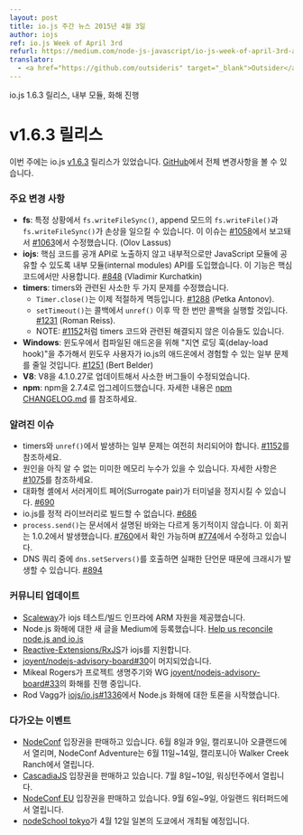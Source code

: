 ```yaml
---
layout: post
title: io.js 주간 뉴스 2015년 4월 3일
author: iojs
ref: io.js Week of April 3rd
refurl: https://medium.com/node-js-javascript/io-js-week-of-april-3rd-a4e1fe0c38c1
translator:
  - <a href="https://github.com/outsideris" target="_blank">Outsider</a>
---
```


<!--
io.js 1.6.3 release, internal modules, and reconciliation progress
-->

io.js 1.6.3 릴리스, 내부 모듈, 화해 진행

<!--
# v1.6.3 Release
This week we had one io.js release [v1.6.3](https://iojs.org/dist/v1.6.3/), complete changelog can be found [on GitHub](https://github.com/iojs/io.js/blob/v1.x/CHANGELOG.md).
-->

# v1.6.3 릴리스
이번 주에는 io.js [v1.6.3](https://iojs.org/dist/v1.6.3/) 릴리스가 있었습니다. [GitHub](https://github.com/iojs/io.js/blob/v1.x/CHANGELOG.md)에서 전체 변경사항을 볼 수 있습니다.

<!--
### Notable changes
-->

### 주요 변경 사항

<!--
* **fs**: corruption can be caused by `fs.writeFileSync()` and append-mode `fs.writeFile()` and `fs.writeFileSync()` under certain circumstances, reported in [#1058](https://github.com/iojs/io.js/issues/1058), fixed in [#1063](https://github.com/iojs/io.js/pull/1063) (Olov Lassus).
* **iojs**: an "internal modules" API has been introduced to allow core code to share JavaScript modules internally only without having to expose them as a public API, this feature is for core-only [#848](https://github.com/iojs/io.js/pull/848) (Vladimir Kurchatkin).
* **timers**: two minor problems with timers have been fixed:
  - `Timer.close()` is now properly idempotent [#1288](https://github.com/iojs/io.js/issues/1288) (Petka Antonov).
  - `setTimeout()` will only run the callback once now after an `unref()` during the callback [#1231](https://github.com/iojs/io.js/pull/1231) (Roman Reiss).
  - NOTE: there are still other unresolved concerns with the timers code, such as [#1152](https://github.com/iojs/io.js/pull/1152).
* **Windows**: a "delay-load hook" has been added for compiled add-ons on Windows that should alleviate some of the problems that Windows users may be experiencing with add-ons in io.js [#1251](https://github.com/iojs/io.js/pull/1251) (Bert Belder).
* **V8**: minor bug-fix upgrade for V8 to 4.1.0.27.
* **npm**: upgrade npm to 2.7.4. See [npm CHANGELOG.md](https://github.com/npm/npm/blob/master/CHANGELOG.md#v274-2015-03-20) for details.
-->

* **fs**: 특정 상황에서 `fs.writeFileSync()`, append 모드의 `fs.writeFile()`과 `fs.writeFileSync()`가 손상을 일으킬 수 있습니다. 이 이슈는 [#1058](https://github.com/iojs/io.js/issues/1058)에서 보고돼서 [#1063](https://github.com/iojs/io.js/pull/1063)에서 수정했습니다. (Olov Lassus)
* **iojs**: 핵심 코드를 공개 API로 노출하지 않고 내부적으로만 JavaScript 모듈에 공유할 수 있도록 내부 모듈(internal modules) API를 도입했습니다. 이 기능은 핵심 코드에서만 사용합니다. [#848](https://github.com/iojs/io.js/pull/848) (Vladimir Kurchatkin)
* **timers**: timers와 관련된 사소한 두 가지 문제를 수정했습니다.
  - `Timer.close()`는 이제 적절하게 멱등입니다. [#1288](https://github.com/iojs/io.js/issues/1288) (Petka Antonov).
  - `setTimeout()`는 콜백에서 `unref()` 이후 딱 한 번만 콜백을 실행할 것입니다. [#1231](https://github.com/iojs/io.js/pull/1231) (Roman Reiss).
  - NOTE: [#1152](https://github.com/iojs/io.js/pull/1152)처럼 timers 코드와 관련된 해결되지 않은 이슈들도 있습니다.
* **Windows**: 윈도우에서 컴파일된 애드온을 위해 "지연 로딩 훅(delay-load hook)"을 추가해서 윈도우 사용자가 io.js의 애드온에서 경험할 수 있는 일부 문제를 줄일 것입니다. [#1251](https://github.com/iojs/io.js/pull/1251) (Bert Belder)
* **V8**: V8을 4.1.0.27로 업데이트해서 사소한 버그들이 수정되었습니다.
* **npm**: npm을 2.7.4로 업그레이드했습니다. 자세한 내용은 [npm CHANGELOG.md](https://github.com/npm/npm/blob/master/CHANGELOG.md#v274-2015-03-20) 를 참조하세요.

<!--
### Known issues
-->

### 알려진 이슈

<!--
* Some problems exist with timers and `unref()` still to be resolved. See [#1152](https://github.com/iojs/io.js/pull/1152).
* Possible small memory leak(s) may still exist but have yet to be properly identified, details at [#1075](https://github.com/iojs/io.js/issues/1075).
* Surrogate pair in REPL can freeze terminal [#690](https://github.com/iojs/io.js/issues/690)
* Not possible to build io.js as a static library [#686](https://github.com/iojs/io.js/issues/686)
* `process.send()` is not synchronous as the docs suggest, a regression introduced in 1.0.2, see [#760](https://github.com/iojs/io.js/issues/760) and fix in [#774](https://github.com/iojs/io.js/issues/774)
* Calling `dns.setServers()` while a DNS query is in progress can cause the process to crash on a failed assertion [#894](https://github.com/iojs/io.js/issues/894)
-->

* timers와 `unref()`에서 발생하는 일부 문제는 여전히 처리되어야 합니다. [#1152](https://github.com/iojs/io.js/pull/1152)를 참조하세요.
* 원인을 아직 알 수 없는 미미한 메모리 누수가 있을 수 있습니다. 자세한 사항은 [#1075](https://github.com/iojs/io.js/issues/1075)를 참조하세요.
* 대화형 셸에서 서러게이트 페어(Surrogate pair)가 터미널을 정지시킬 수 있습니다. [#690](https://github.com/iojs/io.js/issues/690)
* io.js를 정적 라이브러리로 빌드할 수 없습니다. [#686](https://github.com/iojs/io.js/issues/686)
* `process.send()`는 문서에서 설명된 바와는 다르게 동기적이지 않습니다. 이 회귀는 1.0.2에서 발생했습니다. [#760](https://github.com/iojs/io.js/issues/760)에서 확인 가능하며 [#774](https://github.com/iojs/io.js/issues/774)에서 수정하고 있습니다.
* DNS 쿼리 중에 `dns.setServers()`를 호출하면 실패한 단언문 때문에 크래시가 발생할 수 있습니다. [#894](https://github.com/iojs/io.js/issues/894)

<!--
### Community Updates
-->

### 커뮤니티 업데이트

<!--
* [Scaleway](https://www.scaleway.com/) provides some ARM resources for the iojs test/build infrastructure.
* New post on Medium about Node.js reconciliation: [Help us reconcile node.js and io.js](https://medium.com/node-js-javascript/help-us-reconcile-node-js-and-io-js-c060a9ec1bd4)
* Added support for iojs in [Reactive-Extensions/RxJS](https://travis-ci.org/Reactive-Extensions/RxJS/builds/56671837)
* [joyent/nodejs-advisory-board#30](https://github.com/joyent/nodejs-advisory-board/pull/30) merged
* Mikeal Rogers working on reconciling Project Lifecycle and WG [joyent/nodejs-advisory-board#33](https://github.com/joyent/nodejs-advisory-board/pull/33)
* Rod Vagg opened the discussion forum about Node.js reconciliation in [iojs/io.js#1336](https://github.com/iojs/io.js/issues/1336)
-->

* [Scaleway](https://www.scaleway.com/)가 iojs 테스트/빌드 인프라에 ARM 자원을 제공했습니다.
* Node.js 화해에 대한 새 글을 Medium에 등록했습니다. [Help us reconcile node.js and io.js](https://medium.com/node-js-javascript/help-us-reconcile-node-js-and-io-js-c060a9ec1bd4)
* [Reactive-Extensions/RxJS](https://travis-ci.org/Reactive-Extensions/RxJS/builds/56671837)가 iojs를 지원합니다.
* [joyent/nodejs-advisory-board#30](https://github.com/joyent/nodejs-advisory-board/pull/30)이 머지되었습니다.
* Mikeal Rogers가 프로젝트 생명주기와 WG [joyent/nodejs-advisory-board#33](https://github.com/joyent/nodejs-advisory-board/pull/33)의 화해를 진행 중입니다.
* Rod Vagg가 [iojs/io.js#1336](https://github.com/iojs/io.js/issues/1336)에서 Node.js 화해에 대한 토론을 시작했습니다.

<!--
### Upcoming Events
-->

### 다가오는 이벤트

<!--
* [NodeConf](http://nodeconf.com/) tickets are on sale, June 8th and 9th at Oakland, CA and NodeConf Adventure for June 11th - 14th at Walker Creek Ranch, CA
* [CascadiaJS](http://2015.cascadiajs.com/) tickets are on sale, July 8th - 10th at Washington State
* [NodeConf EU](http://nodeconf.eu/) tickets are on sale, September 6th - 9th at Waterford, Ireland
* [nodeSchool tokyo](http://nodejs.connpass.com/event/13182/) will be held in April 12th at Tokyo, Japan
-->

* [NodeConf](http://nodeconf.com/) 입장권을 판매하고 있습니다. 6월 8일과 9일, 캘리포니아 오클랜드에서 열리며, NodeConf Adventure는 6월 11일~14일, 캘리포니아 Walker Creek Ranch에서 열립니다.
* [CascadiaJS](http://2015.cascadiajs.com/) 입장권을 판매하고 있습니다. 7월 8일~10일, 워싱턴주에서 열립니다.
* [NodeConf EU](http://nodeconf.eu/) 입장권을 판매하고 있습니다. 9월 6일~9일, 아일랜드 워터퍼드에서 열립니다.
* [nodeSchool tokyo](http://nodejs.connpass.com/event/13182/)가 4월 12일 일본의 도쿄에서 개최될 예정입니다.
